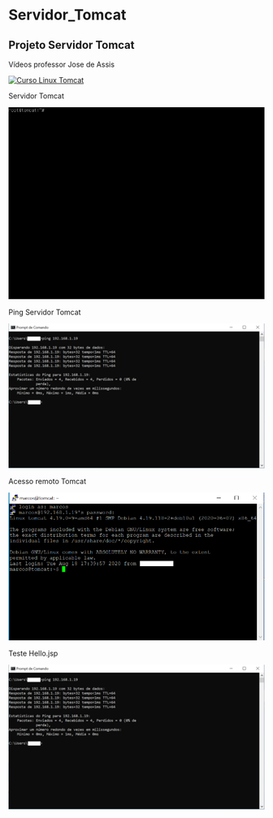 # Servidor_Tomcat

## Projeto Servidor Tomcat

Vídeos professor Jose de Assis

[![Curso Linux Tomcat](http://img.youtube.com/vi/fqR5SymRgLQ/0.jpg)](http://www.youtube.com/watch?v=fqR5SymRgLQ "")



Servidor Tomcat

![Print Servidor web](https://github.com/marcossalves/Servidor_WEB/blob/master/imagens1/print_servidor_tomcat.png)


Ping Servidor Tomcat

![Print Servidor web](https://github.com/marcossalves/Servidor_WEB/blob/master/imagens1/ping_servidor_tomcat.png)


Acesso remoto Tomcat 

![Print acesso remoto Tomcat](https://github.com/marcossalves/Servidor_WEB/blob/master/imagens1/acesso_remoto_ssh_servidor_tomcat.png)



Teste Hello.jsp 

![Print Hello.jsp](https://github.com/marcossalves/Servidor_WEB/blob/master/imagens1/hello.jsp.png)


